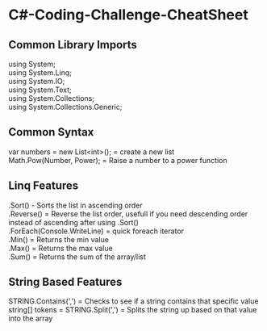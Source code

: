 # C#-Coding-Challenge-CheatSheet

## Common Library Imports

using System;<br/>
using System.Linq;<br/>
using System.IO;<br/>
using System.Text;<br/>
using System.Collections;<br/>
using System.Collections.Generic;<br/>

## Common Syntax

var numbers = new List\<int\>(); = create a new list<br/>
Math.Pow(Number, Power); = Raise a number to a power function <br/>


## Linq Features 

.Sort() - Sorts the list in ascending order <br/>
.Reverse() = Reverse the list order, usefull if you need descending order instead of ascending after using .Sort() <br/>
.ForEach(Console.WriteLine) = quick foreach iterator <br/>
.Min() = Returns the min value <br/>
.Max() = Returns the max value <br/>
.Sum() = Returns the sum of the array/list <br/>

## String Based Features

STRING.Contains(',') = Checks to see if a string contains that specific value <br/>
string[] tokens = STRING.Split(',') = Splits the string up based on that value into the array <br/>

